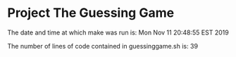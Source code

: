 # Project The Guessing Game
 
The date and time at which make was run is:  Mon Nov 11 20:48:55 EST 2019
 
The number of lines of code contained in guessinggame.sh is:  39
 
